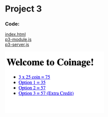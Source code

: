 # Project 3  
### Code:

[index.html](index.html)  
[p3-module.js](p3-module.js)  
[p3-server.js](p3-server.js)  

![Coinage Page](coinage.png)
